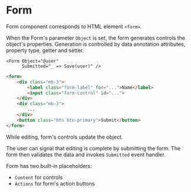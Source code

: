 # Form

Form component corresponds to HTML element `<form>`.

When the Form's parameter `Object` is set, the form generates controls the object's properties.
Generation is controlled by data annotation attributes, property type, getter and setter.

```razor
<Form Object="@user"
      Submitted="_ => Save(user)" />
```

```html
<form>
    <div class="mb-3">
        <label class="form-label" for="...">Name</label>
        <input class="form-control" id="...">
    </div>
    <div class="mb-3">
        ...
    </div>
    <button class="btn btn-primary">Submit</button>
</form>
```

While editing, form's controls update the object.

The user can signal that editing is complete by submitting the form. The form then validates
the data and invokes `Submitted` event handler.

Form has two built-in placeholders:

- `Content` for controls
- `Actions` for form's action buttons
 